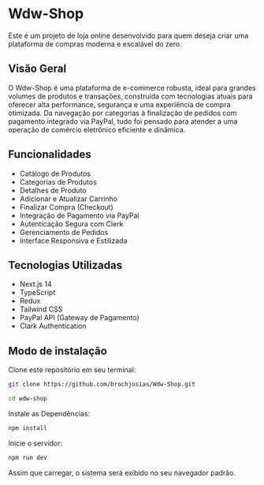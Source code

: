 # Wdw-Shop

Este é um projeto de loja online desenvolvido para quem deseja criar uma plataforma de compras moderna e escalável do zero.

## Visão Geral

O Wdw-Shop é uma plataforma de e-commerce robusta, ideal para grandes volumes de produtos e transações, construída com tecnologias atuais para oferecer alta performance, segurança e uma experiência de compra otimizada. Da navegação por categorias à finalização de pedidos com pagamento integrado via PayPal, tudo foi pensado para atender a uma operação de comércio eletrônico eficiente e dinâmica.

## Funcionalidades

- Catálogo de Produtos
- Categorias de Produtos
- Detalhes de Produto
- Adicionar e Atualizar Carrinho
- Finalizar Compra (Checkout)
- Integração de Pagamento via PayPal
- Autenticação Segura com Clerk
- Gerenciamento de Pedidos
- Interface Responsiva e Estilizada

## Tecnologias Utilizadas

- Next.js 14
- TypeScript
- Redux
- Tailwind CSS
- PayPal API (Gateway de Pagamento)
- Clark Authentication

## Modo de instalação

Clone este repositório em seu terminal:

```bash
git clone https://github.com/brochjosias/Wdw-Shop.git
```

```bash
cd wdw-shop
```

Instale as Dependências:

```bash
npm install
```

Inicie o servidor:

```bash
npm run dev
```

Assim que carregar, o sistema será exibido no seu navegador padrão.
